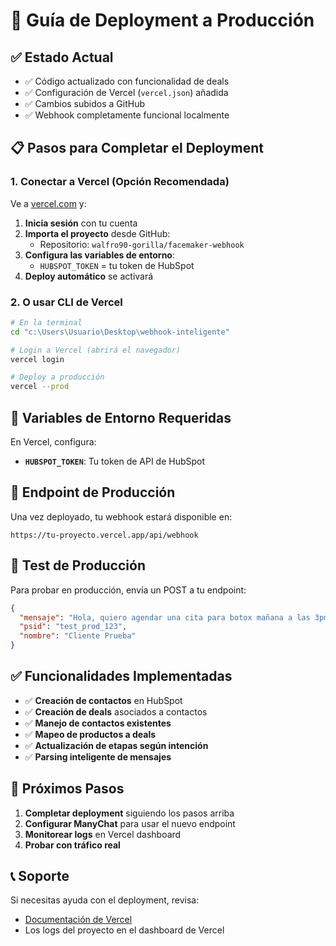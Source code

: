 # 🚀 Guía de Deployment a Producción

## ✅ Estado Actual
- ✅ Código actualizado con funcionalidad de deals
- ✅ Configuración de Vercel (`vercel.json`) añadida
- ✅ Cambios subidos a GitHub
- ✅ Webhook completamente funcional localmente

## 📋 Pasos para Completar el Deployment

### 1. **Conectar a Vercel** (Opción Recomendada)

Ve a [vercel.com](https://vercel.com) y:

1. **Inicia sesión** con tu cuenta
2. **Importa el proyecto** desde GitHub:
   - Repositorio: `walfro90-gorilla/facemaker-webhook`
3. **Configura las variables de entorno**:
   - `HUBSPOT_TOKEN` = tu token de HubSpot
4. **Deploy automático** se activará

### 2. **O usar CLI de Vercel**

```bash
# En la terminal
cd "c:\Users\Usuario\Desktop\webhook-inteligente"

# Login a Vercel (abrirá el navegador)
vercel login

# Deploy a producción
vercel --prod
```

## 🔧 Variables de Entorno Requeridas

En Vercel, configura:
- **`HUBSPOT_TOKEN`**: Tu token de API de HubSpot

## 📡 Endpoint de Producción

Una vez deployado, tu webhook estará disponible en:
```
https://tu-proyecto.vercel.app/api/webhook
```

## 🧪 Test de Producción

Para probar en producción, envía un POST a tu endpoint:

```json
{
  "mensaje": "Hola, quiero agendar una cita para botox mañana a las 3pm, mi número es 5512345678",
  "psid": "test_prod_123",
  "nombre": "Cliente Prueba"
}
```

## ✅ Funcionalidades Implementadas

- ✅ **Creación de contactos** en HubSpot
- ✅ **Creación de deals** asociados a contactos
- ✅ **Manejo de contactos existentes**
- ✅ **Mapeo de productos a deals**
- ✅ **Actualización de etapas según intención**
- ✅ **Parsing inteligente de mensajes**

## 🎯 Próximos Pasos

1. **Completar deployment** siguiendo los pasos arriba
2. **Configurar ManyChat** para usar el nuevo endpoint
3. **Monitorear logs** en Vercel dashboard
4. **Probar con tráfico real**

## 📞 Soporte

Si necesitas ayuda con el deployment, revisa:
- [Documentación de Vercel](https://vercel.com/docs)
- Los logs del proyecto en el dashboard de Vercel
